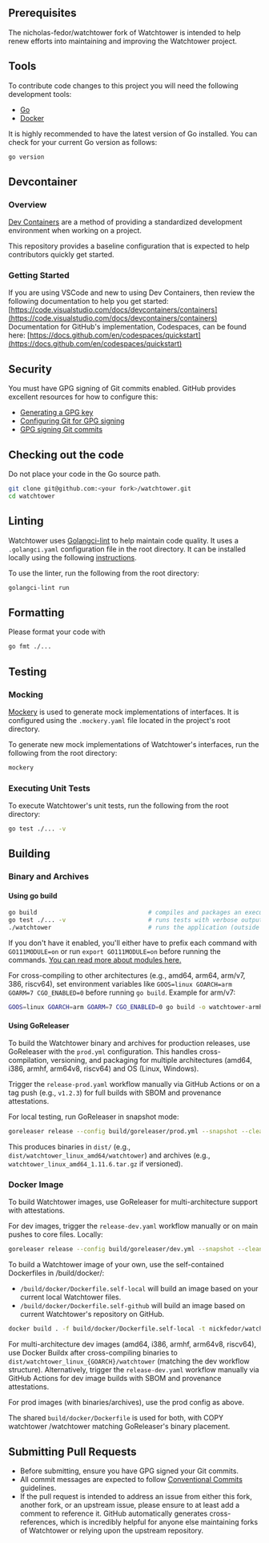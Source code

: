 ## Prerequisites

The nicholas-fedor/watchtower fork of Watchtower is intended to help renew efforts into maintaining and improving the Watchtower project.

## Tools

To contribute code changes to this project you will need the following development tools:

* [Go](https://go.dev/doc/install)
* [Docker](https://docs.docker.com/engine/installation/)

It is highly recommended to have the latest version of Go installed.
You can check for your current Go version as follows:

```bash
go version
```

## Devcontainer

### Overview

[Dev Containers](https://docs.github.com/en/codespaces/setting-up-your-project-for-codespaces/adding-a-dev-container-configuration/introduction-to-dev-containers) are a method of providing a standardized development environment when working on a project.

This repository provides a baseline configuration that is expected to help contributors quickly get started.

### Getting Started

If you are using VSCode and new to using Dev Containers, then review the following documentation to help you get started: [https://code.visualstudio.com/docs/devcontainers/containers](https://code.visualstudio.com/docs/devcontainers/containers)
Documentation for GitHub's implementation, Codespaces, can be found here: [https://docs.github.com/en/codespaces/quickstart](https://docs.github.com/en/codespaces/quickstart)

## Security

You must have GPG signing of Git commits enabled.
GitHub provides excellent resources for how to configure this:

* [Generating a GPG key](https://docs.github.com/en/authentication/managing-commit-signature-verification/generating-a-new-gpg-key#generating-a-gpg-key)
* [Configuring Git for GPG signing](https://docs.github.com/en/authentication/managing-commit-signature-verification/telling-git-about-your-signing-key#telling-git-about-your-gpg-key)
* [GPG signing Git commits](https://docs.github.com/en/authentication/managing-commit-signature-verification/signing-commits)

## Checking out the code

Do not place your code in the Go source path.

```bash
git clone git@github.com:<your fork>/watchtower.git
cd watchtower
```

## Linting

Watchtower uses [Golangci-lint](https://golangci-lint.run/) to help maintain code quality.
It uses a `.golangci.yaml` configuration file in the root directory.
It can be installed locally using the following [instructions](https://golangci-lint.run/welcome/install/#local-installation).

To use the linter, run the following from the root directory:

```bash
golangci-lint run
```

## Formatting

Please format your code with

```bash
go fmt ./...
```

## Testing

### Mocking

[Mockery](https://vektra.github.io/mockery/latest/) is used to generate mock implementations of interfaces.
It is configured using the `.mockery.yaml` file located in the project's root directory.

To generate new mock implementations of Watchtower's interfaces, run the following from the root directory:

```bash
mockery
```

### Executing Unit Tests

To execute Watchtower's unit tests, run the following from the root directory:

```bash
go test ./... -v
```

## Building

### Binary and Archives

#### Using go build

```bash
go build                               # compiles and packages an executable binary, watchtower
go test ./... -v                       # runs tests with verbose output
./watchtower                           # runs the application (outside of a container)
```

If you don't have it enabled, you'll either have to prefix each command with `GO111MODULE=on` or run `export GO111MODULE=on` before running the commands. [You can read more about modules here.](https://github.com/golang/go/wiki/Modules)

For cross-compiling to other architectures (e.g., amd64, arm64, arm/v7, 386, riscv64), set environment variables like `GOOS=linux GOARCH=arm GOARM=7 CGO_ENABLED=0` before running `go build`. Example for arm/v7:

```bash
GOOS=linux GOARCH=arm GOARM=7 CGO_ENABLED=0 go build -o watchtower-armhf
```

#### Using GoReleaser

To build the Watchtower binary and archives for production releases, use GoReleaser with the `prod.yml` configuration. This handles cross-compilation, versioning, and packaging for multiple architectures (amd64, i386, armhf, arm64v8, riscv64) and OS (Linux, Windows).

Trigger the `release-prod.yaml` workflow manually via GitHub Actions or on a tag push (e.g., `v1.2.3`) for full builds with SBOM and provenance attestations.

For local testing, run GoReleaser in snapshot mode:

```bash
goreleaser release --config build/goreleaser/prod.yml --snapshot --clean
```

This produces binaries in `dist/` (e.g., `dist/watchtower_linux_amd64/watchtower`) and archives (e.g., `watchtower_linux_amd64_1.11.6.tar.gz` if versioned).

### Docker Image

To build Watchtower images, use GoReleaser for multi-architecture support with attestations.

For dev images, trigger the `release-dev.yaml` workflow manually or on main pushes to core files. Locally:

```bash
goreleaser release --config build/goreleaser/dev.yml --snapshot --clean
```

To build a Watchtower image of your own, use the self-contained Dockerfiles in /build/docker/:

* `/build/docker/Dockerfile.self-local` will build an image based on your current local Watchtower files.
* `/build/docker/Dockerfile.self-github` will build an image based on current Watchtower's repository on GitHub.

```bash
docker build . -f build/docker/Dockerfile.self-local -t nickfedor/watchtower # to build an image from local files
```

For multi-architecture dev images (amd64, i386, armhf, arm64v8, riscv64), use Docker Buildx after cross-compiling binaries to `dist/watchtower_linux_{GOARCH}/watchtower` (matching the dev workflow structure). Alternatively, trigger the `release-dev.yaml` workflow manually via GitHub Actions for dev image builds with SBOM and provenance attestations.

For prod images (with binaries/archives), use the prod config as above.

The shared `build/docker/Dockerfile` is used for both, with COPY watchtower /watchtower matching GoReleaser's binary placement.

## Submitting Pull Requests

* Before submitting, ensure you have GPG signed your Git commits.
* All commit messages are expected to follow [Conventional Commits](https://www.conventionalcommits.org/en/v1.0.0/) guidelines.
* If the pull request is intended to address an issue from either this fork, another fork, or an upstream issue, please ensure to at least add a comment to reference it.
  GitHub automatically generates cross-references, which is incredibly helpful for anyone else maintaining forks of Watchtower or relying upon the upstream repository.
